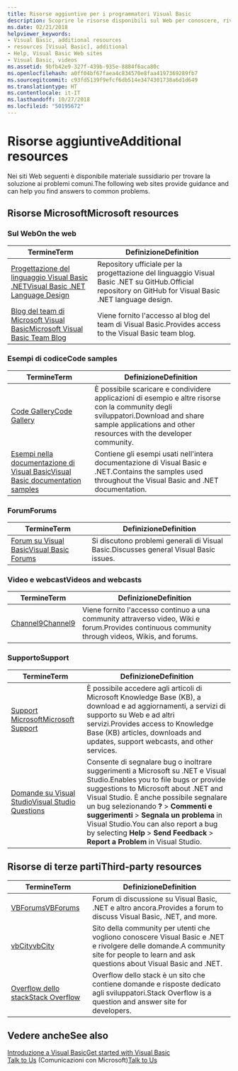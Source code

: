 ```yaml
---
title: Risorse aggiuntive per i programmatori Visual Basic
description: Scoprire le risorse disponibili sul Web per conoscere, rivolgere domande e ottenere informazioni dettagliate su Visual Basic.
ms.date: 02/21/2018
helpviewer_keywords:
- Visual Basic, additional resources
- resources [Visual Basic], additional
- Help, Visual Basic Web sites
- Visual Basic, videos
ms.assetid: 9bfb42e9-327f-439b-935e-8884f6aca80c
ms.openlocfilehash: a0ff04bf67faea4c834570e8faa4197369289fb7
ms.sourcegitcommit: c93fd5139f9efcf6db514e3474301738a6d1d649
ms.translationtype: HT
ms.contentlocale: it-IT
ms.lasthandoff: 10/27/2018
ms.locfileid: "50195672"
---
```

# <a name="additional-resources"></a><span data-ttu-id="45033-103">Risorse aggiuntive</span><span class="sxs-lookup"><span data-stu-id="45033-103">Additional resources</span></span>

<span data-ttu-id="45033-104">Nei siti Web seguenti è disponibile materiale sussidiario per trovare la soluzione ai problemi comuni.</span><span class="sxs-lookup"><span data-stu-id="45033-104">The following web sites provide guidance and can help you find answers to common problems.</span></span>

## <a name="microsoft-resources"></a><span data-ttu-id="45033-105">Risorse Microsoft</span><span class="sxs-lookup"><span data-stu-id="45033-105">Microsoft resources</span></span>

### <a name="on-the-web"></a><span data-ttu-id="45033-106">Sul Web</span><span class="sxs-lookup"><span data-stu-id="45033-106">On the web</span></span>

|<span data-ttu-id="45033-107">Termine</span><span class="sxs-lookup"><span data-stu-id="45033-107">Term</span></span>|<span data-ttu-id="45033-108">Definizione</span><span class="sxs-lookup"><span data-stu-id="45033-108">Definition</span></span>|
|----------|----------------|
|[<span data-ttu-id="45033-109">Progettazione del linguaggio Visual Basic .NET</span><span class="sxs-lookup"><span data-stu-id="45033-109">Visual Basic .NET Language Design</span></span>](https://github.com/dotnet/vblang)|<span data-ttu-id="45033-110">Repository ufficiale per la progettazione del linguaggio Visual Basic .NET su GitHub.</span><span class="sxs-lookup"><span data-stu-id="45033-110">Official repository on GitHub for Visual Basic .NET language design.</span></span>|
|[<span data-ttu-id="45033-111">Blog del team di Microsoft Visual Basic</span><span class="sxs-lookup"><span data-stu-id="45033-111">Microsoft Visual Basic Team Blog</span></span>](https://blogs.msdn.microsoft.com/vbteam/)|<span data-ttu-id="45033-112">Viene fornito l'accesso al blog del team di Visual Basic.</span><span class="sxs-lookup"><span data-stu-id="45033-112">Provides access to the Visual Basic team blog.</span></span>|

### <a name="code-samples"></a><span data-ttu-id="45033-113">Esempi di codice</span><span class="sxs-lookup"><span data-stu-id="45033-113">Code samples</span></span>

|<span data-ttu-id="45033-114">Termine</span><span class="sxs-lookup"><span data-stu-id="45033-114">Term</span></span>|<span data-ttu-id="45033-115">Definizione</span><span class="sxs-lookup"><span data-stu-id="45033-115">Definition</span></span>|
|----------|----------------|
|[<span data-ttu-id="45033-116">Code Gallery</span><span class="sxs-lookup"><span data-stu-id="45033-116">Code Gallery</span></span>](https://code.msdn.microsoft.com/site/search?f%5B0%5D.Type=ProgrammingLanguage&f%5B0%5D.Value=VB&f%5B0%5D.Text=VB.NET)|<span data-ttu-id="45033-117">È possibile scaricare e condividere applicazioni di esempio e altre risorse con la community degli sviluppatori.</span><span class="sxs-lookup"><span data-stu-id="45033-117">Download and share sample applications and other resources with the developer community.</span></span>|
|[<span data-ttu-id="45033-118">Esempi nella documentazione di Visual Basic</span><span class="sxs-lookup"><span data-stu-id="45033-118">Visual Basic documentation samples</span></span>](https://github.com/dotnet/samples/tree/master/snippets/visualbasic)|<span data-ttu-id="45033-119">Contiene gli esempi usati nell'intera documentazione di Visual Basic e .NET.</span><span class="sxs-lookup"><span data-stu-id="45033-119">Contains the samples used throughout the Visual Basic and .NET documentation.</span></span>|

### <a name="forums"></a><span data-ttu-id="45033-120">Forum</span><span class="sxs-lookup"><span data-stu-id="45033-120">Forums</span></span>

|<span data-ttu-id="45033-121">Termine</span><span class="sxs-lookup"><span data-stu-id="45033-121">Term</span></span>|<span data-ttu-id="45033-122">Definizione</span><span class="sxs-lookup"><span data-stu-id="45033-122">Definition</span></span>|
|----------|----------------|
|[<span data-ttu-id="45033-123">Forum su Visual Basic</span><span class="sxs-lookup"><span data-stu-id="45033-123">Visual Basic Forums</span></span>](https://social.msdn.microsoft.com/Forums/vstudio/en-US/home?forum=vbgeneral)|<span data-ttu-id="45033-124">Si discutono problemi generali di Visual Basic.</span><span class="sxs-lookup"><span data-stu-id="45033-124">Discusses general Visual Basic issues.</span></span>|

### <a name="videos-and-webcasts"></a><span data-ttu-id="45033-125">Video e webcast</span><span class="sxs-lookup"><span data-stu-id="45033-125">Videos and webcasts</span></span>

|<span data-ttu-id="45033-126">Termine</span><span class="sxs-lookup"><span data-stu-id="45033-126">Term</span></span>|<span data-ttu-id="45033-127">Definizione</span><span class="sxs-lookup"><span data-stu-id="45033-127">Definition</span></span>|
|----------|----------------|
|[<span data-ttu-id="45033-128">Channel9</span><span class="sxs-lookup"><span data-stu-id="45033-128">Channel9</span></span>](https://channel9.msdn.com/)|<span data-ttu-id="45033-129">Viene fornito l'accesso continuo a una community attraverso video, Wiki e forum.</span><span class="sxs-lookup"><span data-stu-id="45033-129">Provides continuous community through videos, Wikis, and forums.</span></span>|

### <a name="support"></a><span data-ttu-id="45033-130">Supporto</span><span class="sxs-lookup"><span data-stu-id="45033-130">Support</span></span>

|<span data-ttu-id="45033-131">Termine</span><span class="sxs-lookup"><span data-stu-id="45033-131">Term</span></span>|<span data-ttu-id="45033-132">Definizione</span><span class="sxs-lookup"><span data-stu-id="45033-132">Definition</span></span>|
|----------|----------------|
|[<span data-ttu-id="45033-133">Support Microsoft</span><span class="sxs-lookup"><span data-stu-id="45033-133">Microsoft Support</span></span>](https://support.microsoft.com)|<span data-ttu-id="45033-134">È possibile accedere agli articoli di Microsoft Knowledge Base (KB), a download e ad aggiornamenti, a servizi di supporto su Web e ad altri servizi.</span><span class="sxs-lookup"><span data-stu-id="45033-134">Provides access to Knowledge Base (KB) articles, downloads and updates, support webcasts, and other services.</span></span>|
|[<span data-ttu-id="45033-135">Domande su Visual Studio</span><span class="sxs-lookup"><span data-stu-id="45033-135">Visual Studio Questions</span></span>](https://developercommunity.visualstudio.com)|<span data-ttu-id="45033-136">Consente di segnalare bug o inoltrare suggerimenti a Microsoft su .NET e Visual Studio.</span><span class="sxs-lookup"><span data-stu-id="45033-136">Enables you to file bugs or provide suggestions to Microsoft about .NET and Visual Studio.</span></span> <span data-ttu-id="45033-137">È anche possibile segnalare un bug selezionando **?** > **Commenti e suggerimenti** > **Segnala un problema** in Visual Studio.</span><span class="sxs-lookup"><span data-stu-id="45033-137">You can also report a bug by selecting **Help** > **Send Feedback** > **Report a Problem** in Visual Studio.</span></span>|

## <a name="third-party-resources"></a><span data-ttu-id="45033-138">Risorse di terze parti</span><span class="sxs-lookup"><span data-stu-id="45033-138">Third-party resources</span></span>

|<span data-ttu-id="45033-139">Termine</span><span class="sxs-lookup"><span data-stu-id="45033-139">Term</span></span>|<span data-ttu-id="45033-140">Definizione</span><span class="sxs-lookup"><span data-stu-id="45033-140">Definition</span></span>|
|----------|----------------|
|[<span data-ttu-id="45033-141">VBForums</span><span class="sxs-lookup"><span data-stu-id="45033-141">VBForums</span></span>](http://www.vbforums.com/)|<span data-ttu-id="45033-142">Forum di discussione su Visual Basic, .NET e altro ancora.</span><span class="sxs-lookup"><span data-stu-id="45033-142">Provides a forum to discuss Visual Basic, .NET, and more.</span></span>|
|[<span data-ttu-id="45033-143">vbCity</span><span class="sxs-lookup"><span data-stu-id="45033-143">vbCity</span></span>](http://vbcity.com/)|<span data-ttu-id="45033-144">Sito della community per utenti che vogliono conoscere Visual Basic e .NET e rivolgere delle domande.</span><span class="sxs-lookup"><span data-stu-id="45033-144">A community site for people to learn and ask questions about Visual Basic and .NET.</span></span>|
|[<span data-ttu-id="45033-145">Overflow dello stack</span><span class="sxs-lookup"><span data-stu-id="45033-145">Stack Overflow</span></span>](https://stackoverflow.com/questions/tagged/vb.net)|<span data-ttu-id="45033-146">Overflow dello stack è un sito che contiene domande e risposte dedicato agli sviluppatori.</span><span class="sxs-lookup"><span data-stu-id="45033-146">Stack Overflow is a question and answer site for developers.</span></span>|

## <a name="see-also"></a><span data-ttu-id="45033-147">Vedere anche</span><span class="sxs-lookup"><span data-stu-id="45033-147">See also</span></span>

[<span data-ttu-id="45033-148">Introduzione a Visual Basic</span><span class="sxs-lookup"><span data-stu-id="45033-148">Get started with Visual Basic</span></span>](../../visual-basic/getting-started/index.md)  
<span data-ttu-id="45033-149">[Talk to Us](/visualstudio/ide/talk-to-us) (Comunicazioni con Microsoft)</span><span class="sxs-lookup"><span data-stu-id="45033-149">[Talk to Us](/visualstudio/ide/talk-to-us)</span></span>  
